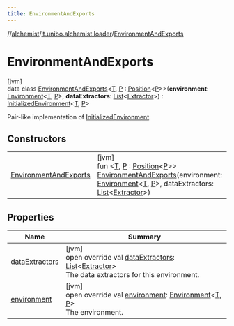 ```yaml
---
title: EnvironmentAndExports
---
```

//[alchemist](../../../index.html)/[it.unibo.alchemist.loader](../index.html)/[EnvironmentAndExports](index.html)



# EnvironmentAndExports



[jvm]\
data class [EnvironmentAndExports](index.html)<[T](index.html), [P](index.html) : [Position](../../it.unibo.alchemist.model.interfaces/-position/index.html)<[P](index.html)>>(**environment**: [Environment](../../it.unibo.alchemist.model.interfaces/-environment/index.html)<[T](index.html), [P](index.html)>, **dataExtractors**: [List](https://kotlinlang.org/api/latest/jvm/stdlib/kotlin.collections/-list/index.html)<[Extractor](../../it.unibo.alchemist.loader.export/-extractor/index.html)>) : [InitializedEnvironment](../-initialized-environment/index.html)<[T](index.html), [P](index.html)> 

Pair-like implementation of [InitializedEnvironment](../-initialized-environment/index.html).



## Constructors


| | |
|---|---|
| [EnvironmentAndExports](-environment-and-exports.html) | [jvm]<br>fun <[T](index.html), [P](index.html) : [Position](../../it.unibo.alchemist.model.interfaces/-position/index.html)<[P](index.html)>> [EnvironmentAndExports](-environment-and-exports.html)(environment: [Environment](../../it.unibo.alchemist.model.interfaces/-environment/index.html)<[T](index.html), [P](index.html)>, dataExtractors: [List](https://kotlinlang.org/api/latest/jvm/stdlib/kotlin.collections/-list/index.html)<[Extractor](../../it.unibo.alchemist.loader.export/-extractor/index.html)>) |


## Properties


| Name | Summary |
|---|---|
| [dataExtractors](data-extractors.html) | [jvm]<br>open override val [dataExtractors](data-extractors.html): [List](https://kotlinlang.org/api/latest/jvm/stdlib/kotlin.collections/-list/index.html)<[Extractor](../../it.unibo.alchemist.loader.export/-extractor/index.html)><br>The data extractors for this environment. |
| [environment](environment.html) | [jvm]<br>open override val [environment](environment.html): [Environment](../../it.unibo.alchemist.model.interfaces/-environment/index.html)<[T](index.html), [P](index.html)><br>The environment. |

